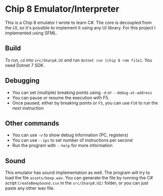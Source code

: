# Chip 8 Emulator/Interpreter

This is a Chip 8 emulator I wrote to learn C#. The core is decoupled from the
UI, so it's possible to implement it using any UI library. For this project I
implemented using SFML.

## Build
To run, `cd` into `src/Sharp8.UI` and run `dotnet run [chip 8 rom file]`. You
  need Dotnet 7 SDK.

## Debugging
- You can set (multiple) breaking points using `-d` or `--debug-at-address`
- You can pause or resume the execution with F5.
- Once paused, either by breaking points or `F5`, you can use `F10` to run the
  next instruction

## Other commands
- You can use `-v` to show debug information (PC, registers)
- You can use `--ips` to set number of instructions per second
- Run the program with `--help` for more information

## Sound
This emulator has sound implementation as well. The program will try to load the
  file `assets/beep.wav`. You can generate the file by running the C# script 
  `CreateBeepSound.csx` in the `src/Sharp8.UI/` folder, or you can just paste 
  any other wav file.
